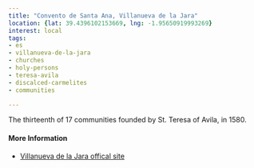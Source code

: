 ```yaml
---
title: "Convento de Santa Ana, Villanueva de la Jara"
location: {lat: 39.4396102153669, lng: -1.95650919993269}
interest: local
tags:
- es
- villanueva-de-la-jara
- churches
- holy-persons
- teresa-avila
- discalced-carmelites
- communities

---
```



The thirteenth of 17 communities founded by St. Teresa of Avila, in 1580.

#### More Information

* [Villanueva de la Jara offical site](https://www.villanuevadelajara.eu/english/the-footprints-of-st-teresa-of-jesus-in-villanueva-de-la-jara/)





